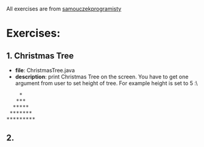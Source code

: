 All exercises are from [samouczekprogramisty](http://www.samouczekprogramisty.pl/strefa-zadaniowa/)
# Exercises:
## 1. Christmas Tree 
- **file**: ChristmasTree.java
- **description**: print Christmas Tree on the screen. You have to get one argument from user to set height of tree. For example height is set to 5 :\
<pre>
    *  
   ***  
  *****  
 *******  
*********  
</pre>
## 2.
